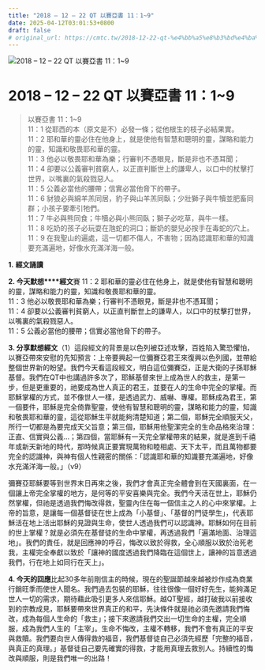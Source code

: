 ```yaml
---
title: "2018 – 12 – 22 QT 以賽亞書 11：1~9"
date: 2025-04-12T03:01:53+0800
draft: false
# original_url: https://cmtc.tw/2018-12-22-qt-%e4%bb%a5%e8%b3%bd%e4%ba%9e%e6%9b%b8-11%ef%bc%9a19
---
```


![2018 – 12 – 22 QT 以賽亞書 11：1~9](/images/qt.jpg   "2018 – 12 – 22 QT 以賽亞書 11：1~9")

# 2018 – 12 – 22 QT 以賽亞書 11：1~9

> 以賽亞書 11：1~9  
> 11：1 從耶西的本（原文是不）必發一條；從他根生的枝子必結果實。  
> 11：2 耶和華的靈必住在他身上，就是使他有智慧和聰明的靈，謀略和能力的靈，知識和敬畏耶和華的靈。  
> 11：3 他必以敬畏耶和華為樂；行審判不憑眼見，斷是非也不憑耳聞；  
> 11：4 卻要以公義審判貧窮人，以正直判斷世上的謙卑人，以口中的杖擊打世界，以嘴裏的氣殺戮惡人。  
> 11：5 公義必當他的腰帶；信實必當他脅下的帶子。  
> 11：6 豺狼必與綿羊羔同居，豹子與山羊羔同臥；少壯獅子與牛犢並肥畜同群；小孩子要牽引牠們。  
> 11：7 牛必與熊同食；牛犢必與小熊同臥；獅子必吃草，與牛一樣。  
> 11：8 吃奶的孩子必玩耍在虺蛇的洞口；斷奶的嬰兒必按手在毒蛇的穴上。  
> 11：9 在我聖山的遍處，這一切都不傷人，不害物；因為認識耶和華的知識要充滿遍地，好像水充滿洋海一般。

**1.** **經文誦讀**

**2. 今天默想****經文**賽 11：2 耶和華的靈必住在他身上，就是使他有智慧和聰明的靈，謀略和能力的靈，知識和敬畏耶和華的靈。  
11：3 他必以敬畏耶和華為樂；行審判不憑眼見，斷是非也不憑耳聞；  
11：4 卻要以公義審判貧窮人，以正直判斷世上的謙卑人，以口中的杖擊打世界，以嘴裏的氣殺戮惡人。  
11：5 公義必當他的腰帶；信實必當他脅下的帶子。

**3. 分享默想經文**（1）這段經文的背景是以色列被亞述攻擊，百姓陷入驚恐懼怕，以賽亞帶來安慰的先知預言：上帝要興起一位彌賽亞君王來復興以色列國，並帶給整個世界新的盼望。我們今天看這段經文，明白這位彌賽亞，正是大衛的子孫耶穌基督。我們在QT中也講過許多次了，耶穌基督來世上成為世人的救主，是第一步，但是更重要的，祂要成為世人真正的君王，並要在人的生命中完全的掌權。而耶穌掌權的方式，並不像世人一樣，是透過武力、威嚇、專權。耶穌成為君王，第一個要件，耶穌是完全倚靠聖靈，使他有智慧和聰明的靈，謀略和能力的靈，知識和敬畏耶和華的靈，這從耶穌生平就能夠清楚知道；第二個，耶穌完全順服天父，所行一切都是為要完成天父旨意；第三個，耶穌用他聖潔完全的生命品格來治理：正直、信實與公義…；第四個，當耶穌有一天完全掌權帶來的結果，就是進到千禧年或新天新地的時代，那時候真正要實現萬物和睦相處、天下太平，而且萬物都要完全的認識神，與神有個人性親密的關係：「認識耶和華的知識要充滿遍地，好像水充滿洋海一般。」（v9）

彌賽亞耶穌要等到世界末日再來之後，我們才會真正完全體會到在天國裏面，在一個讓上帝完全掌權的地方，是何等的平安喜樂與完全。我們今天活在世上，耶穌仍然掌權，但祂是透過我們悔改得救，聖靈內住在每一個信主之人的心中來掌權。上帝的旨意，是讓每一個基督徒在世上成為「小基督」、「基督的門徒學生」，代表耶穌活在地上活出耶穌的見證與生命，使世人透過我們可以認識神。耶穌如何在目前的世上掌權？就是必須先在基督徒的生命中掌權，再透過我們「遍滿地面、治理這地」。我們的責任，就是回應神的呼召，悔改以致於得救，全心順服以致於治死老我，主權完全奉獻以致於「讓神的國度透過我們降臨在這個世上，讓神的旨意透過我們，行在地上如同行在天上」。

**4. 今天的回應**比起30多年前剛信主的時候，現在的聖誕節越來越被炒作成為商業行銷旺季而使世人聞名。我們過去包裝的耶穌，往往很像一個好好先生，能夠滿足世人一切的需求，期待藉此吸引更多人來信耶穌。越QT聖經，越打破我以前接收到的宗教成見，耶穌要帶來世界真正的和平，先決條件就是祂必須先邀請我們悔改，成為每個人生命的「救主」；接下來邀請我們交出一切生命的主權，完全順服，成為我們人生的「主宰」。生命不悔改，主權不轉移，我們不會有真正的平安與救贖。我們要向世人傳得救的福音，我們基督徒自己必須先經歷「完整的福音，與真正的真理。」基督徒自己要先確實的得救，才能用真理去救別人。持續性的悔改與順服，則是我們唯一的出路！
